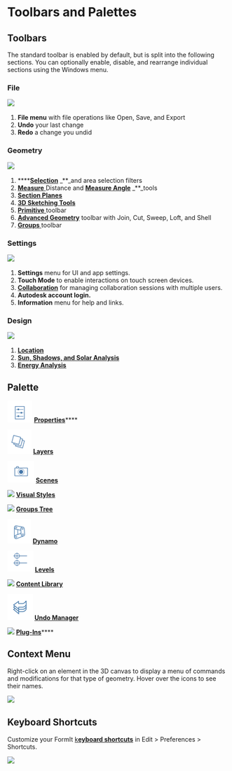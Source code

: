 # Toolbars and Palettes

## Toolbars

The standard toolbar is enabled by default, but is split into the following sections. You can optionally enable, disable, and rearrange individual sections using the Windows menu.

### File

![](../.gitbook/assets/file\_icons.png)

1. **File menu** with file operations like Open, Save, and Export
2. **Undo** your last change
3. **Redo** a change you undid

### Geometry

![](<../.gitbook/assets/geometry\_icons (1).png>)

1. \*\*\*\*[**Selection**](https://windows.help.formit.autodesk.com/tool-library/select-edge-face-or-object) _\*\*_and area selection filters
2. [**Measure** ](../tool-library/measure-tool.md)Distance and [**Measure Angle**](../tool-library/measure-angle-tool.md) _\*\*_tools
3. [**Section Planes**](../tool-library/section-planes.md)
4. [**3D Sketching Tools**](../formit-primer/part-i/3d-sketching.md)
5. [**Primitive** ](../tool-library/place-primitive-object.md)toolbar
6. [**Advanced Geometry**](tool-bars.md) toolbar with Join, Cut, Sweep, Loft, and Shell
7. [**Groups** ](../tool-library/groups.md)toolbar

### Settings

![](../.gitbook/assets/settings\_icons.png)

1. **Settings** menu for UI and app settings.
2. **Touch Mode** to enable interactions on touch screen devices.
3. [**Collaboration**](../tool-library/collaboration.md) for managing collaboration sessions with multiple users.
4. **Autodesk account login.**
5. **Information** menu for help and links.

### Design

![](../.gitbook/assets/design\_icons.png)

1. [**Location** ](../tool-library/setting-location.md)
2. [**Sun, Shadows, and Solar Analysis**](../tool-library/solar-analysis.md)
3. [**Energy Analysis**](../tool-library/energy-analysis.md)

## Palette

![](<../.gitbook/assets/properties (1).png>) [**Properties**](https://windows.help.formit.autodesk.com/tool-library/properties)\*\*\*\*

![](../.gitbook/assets/layers.png) [**Layers**](../tool-library/layers.md)

![](../.gitbook/assets/scenes.png) [**Scenes**](../tool-library/scenes.md)

![](../.gitbook/assets/visual\_styles.png) [**Visual Styles**](../tool-library/visual-styles.md)

![](../.gitbook/assets/branch\_tree.png) [**Groups Tree**](../tool-library/groups-tree.md)

![](../.gitbook/assets/dynamo.png) [**Dynamo**](../tool-library/dynamo.md)

![](../.gitbook/assets/levels.png) [**Levels**](../tool-library/levels-and-area.md)

![](../.gitbook/assets/content\_library.png) [**Content Library**](../tool-library/content-library.md)

![](../.gitbook/assets/undo.png) [**Undo Manager**](https://github.com/FormIt3D/autodesk-formit-360-windows-help/tree/c377e7b8a3b8e43e684321d0b7de867608d317a3/tool-library/undo-manager.md)

![](../.gitbook/assets/plugin\_img.png) [**Plug-Ins**](https://windows.help.formit.autodesk.com/tool-library/plug-ins)\*\*\*\*

## Context Menu

Right-click on an element in the 3D canvas to display a menu of commands and modifications for that type of geometry. Hover over the icons to see their names.

![](../.gitbook/assets/wheel\_img.png)

## Keyboard Shortcuts

Customize your FormIt [k**eyboard shortcuts**](../plug-ins/how-to-develop-plug-ins/advanced-options/load-panel-based-and-toolbar-based-plugin/appendix/keyboard-shortcuts.md) in Edit > Preferences > Shortcuts.

![](../.gitbook/assets/shortcuts\_img.png)

